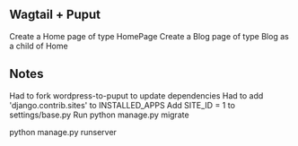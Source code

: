 ## Wagtail + Puput
Create a Home page of type HomePage
Create a Blog page of type Blog as a child of Home

## Notes

Had to fork wordpress-to-puput to update dependencies
Had to add 'django.contrib.sites' to INSTALLED_APPS
Add SITE_ID = 1 to settings/base.py
Run python manage.py migrate

python manage.py runserver